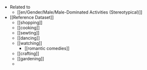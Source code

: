 - Related to
	- [[en/Gender/Male/Male-Dominated Activities (Stereotypical)]]
- [[Reference Dataset]]
	- [[shopping]]
	- [[cooking]]
	- [[sewting]]
	- [[dancing]]
	- [[watching]]
		- [[romantic comedies]]
	- [[crafting]]
	- [[gardening]]
	-